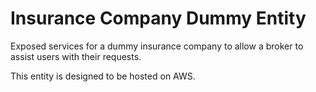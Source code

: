# Insurance Company Dummy Entity
Exposed services for a dummy insurance company to allow a broker to assist users with their requests.

This entity is designed to be hosted on AWS.

